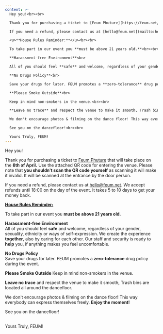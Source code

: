 ```yaml
---
content: >-
  Hey you!<br><br>

  Thank you for purchasing a ticket to [Feum Phuture](https://feum.net/new-events/2022/4/8/-) that will take place on the **8th of April.** Use the attached QR code for entering the venue. Please note that **you shouldn't scan the QR code yourself** as scanning it will make it invalid. It will be scanned at the entrance by the door person.<br><br>

  If you need a refund, please contact us at [hello@feum.net](mailto:hello@feum.net). We accept refunds until 18:00 on the day of the event. It takes 5 to 10 days to get your money back.<br><br>

  <u>**House Rules Reminder:**</u><br><br>

  To take part in our event you **must be above 21 years old.**<br><br>

  **Harassment-free Environment**<br>

  All of you should feel **safe** and welcome, regardless of your gender, sexuality, ethnicity or ways of self-expression. We create the experience **together**, also by caring for each other. Our staff and security is ready to **help** you, if anything makes you feel uncomfortable.<br><br>

  **No Drugs Policy**<br>

  Save your drugs for later. FEUM promotes a **zero-tolerance** drug policy during the event.<br><br>

  **Please Smoke Outside**<br>

  Keep in mind non-smokers in the venue.<br><br>

  **Leave no trace** and respect the venue to make it smooth, Trash bins are located all around the dancefloor.<br><br>

  We don't encourage photos & filming on the dance floor! This way everybody can express themselves freely. **Enjoy the moment!**<br><br>

  See you on the dancefloor!<br><br>

  Yours Truly, FEUM!
---
```

Hey you!

Thank you for purchasing a ticket to [Feum Phuture](https://feum.net/new-events/2022/4/8/-) that will take place on the **8th of April.** Use the attached QR code for entering the venue. Please note that **you shouldn't scan the QR code yourself** as scanning it will make it invalid. It will be scanned at the entrance by the door person.

If you need a refund, please contact us at [hello@feum.net](mailto:hello@feum.net). We accept refunds until 18:00 on the day of the event. It takes 5 to 10 days to get your money back.

<u>**House Rules Reminder:**</u>

To take part in our event you **must be above 21 years old.**

**Harassment-free Environment**<br>
All of you should feel **safe** and welcome, regardless of your gender, sexuality, ethnicity or ways of self-expression. We create the experience **together**, also by caring for each other. Our staff and security is ready to **help** you, if anything makes you feel uncomfortable.

**No Drugs Policy**<br>
Save your drugs for later. FEUM promotes a **zero-tolerance** drug policy during the event.

**Please Smoke Outside**
Keep in mind non-smokers in the venue.

**Leave no trace** and respect the venue to make it smooth, Trash bins are located all around the dancefloor.

We don't encourage photos & filming on the dance floor! This way everybody can express themselves freely. **Enjoy the moment!**

See you on the dancefloor!<br><br>

Yours Truly, FEUM!